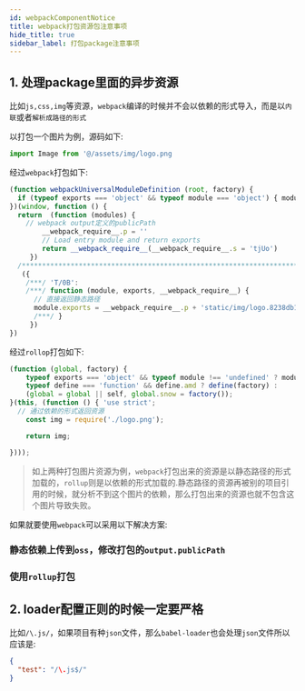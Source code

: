 ```yaml
---
id: webpackComponentNotice
title: webpack打包资源包注意事项
hide_title: true
sidebar_label: 打包package注意事项
---
```


## 1. 处理package里面的异步资源

比如`js,css,img`等资源，`webpack`编译的时候并不会以依赖的形式导入，而是以`内联`或者`解析成路径的形式`

以打包一个图片为例，源码如下:

```javascript
import Image from '@/assets/img/logo.png
```

经过`webpack`打包如下:

```javascript {5,6,14,15}
(function webpackUniversalModuleDefinition (root, factory) {
  if (typeof exports === 'object' && typeof module === 'object') { module.exports = factory() } else if (typeof define === 'function' && define.amd) { define('material', [], factory) } else if (typeof exports === 'object') { exports.material = factory() } else { root.material = factory() }
})(window, function () {
  return  (function (modules) {
    // webpack output定义的publicPath
     	__webpack_require__.p = ''
     	// Load entry module and return exports
     	return __webpack_require__(__webpack_require__.s = 'tjUo')
     })
  /************************************************************************/
   ({
    /***/ 'T/0B':
    /***/ function (module, exports, __webpack_require__) {
      // 直接返回静态路径
      module.exports = __webpack_require__.p + 'static/img/logo.8238db1.png'
      /***/ }
     })
})
```

经过`rollop`打包如下:

```javascript {6,7}
(function (global, factory) {
	typeof exports === 'object' && typeof module !== 'undefined' ? module.exports = factory() :
	typeof define === 'function' && define.amd ? define(factory) :
	(global = global || self, global.snow = factory());
}(this, (function () { 'use strict';
  // 通过依赖的形式返回资源
	const img = require('./logo.png');

	return img;

})));

```

> 如上两种打包图片资源为例，`webpack`打包出来的资源是以静态路径的形式加载的，`rollup`则是以依赖的形式加载的.静态路径的资源再被别的项目引用的时候，就分析不到这个图片的依赖，那么打包出来的资源也就不包含这个图片导致失败。

如果就要使用`webpack`可以采用以下解决方案:

### 静态依赖上传到`oss`，修改打包的`output.publicPath`

### 使用`rollup`打包

## 2. loader配置正则的时候一定要严格

比如`/\.js/`，如果项目有种`json`文件，那么`babel-loader`也会处理`json`文件所以应该是:

```json
{
  "test": "/\.js$/"
}
```

